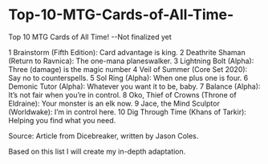 # Top-10-MTG-Cards-of-All-Time-
Top 10 MTG Cards of All Time! --Not finalized yet


1 Brainstorm (Fifth Edition): Card advantage is king.
2 Deathrite Shaman (Return to Ravnica): The one-mana planeswalker.
3 Lightning Bolt (Alpha): Three (damage) is the magic number
4 Veil of Summer (Core Set 2020): Say no to counterspells.
5 Sol Ring (Alpha): When one plus one is four.
6 Demonic Tutor (Alpha): Whatever you want it to be, baby.
7 Balance (Alpha): It’s not fair when you’re in control.
8 Oko, Thief of Crowns (Throne of Eldraine): Your monster is an elk now.
9 Jace, the Mind Sculptor (Worldwake): I’m in control here.
10 Dig Through Time (Khans of Tarkir): Helping you find what you need.

Source: Article from Dicebreaker, written by Jason Coles.


Based on this list I will create my in-depth adaptation.
